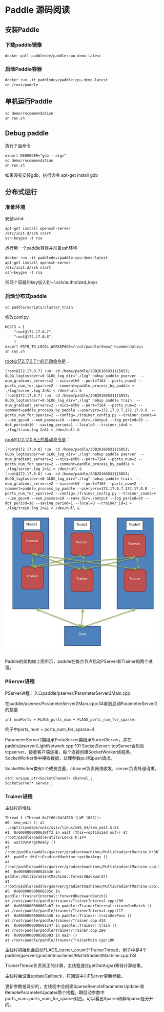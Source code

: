 # Paddle 源码阅读 #

## 安装Paddle ##
### 下载paddle镜像 ###
	docker pull paddledev/paddle:cpu-demo-latest
### 启动Paddle容器 ###
	docker run -it paddledev/paddle:cpu-demo-latest
	cd /root/paddle



## 单机运行Paddle ##

	cd demo/recommendation
	sh run.sh

## Debug paddle ##
执行下面命令

	export DEBUGGER="gdb --args"
	cd demo/recommendation
	sh run.sh
如果没有安装gdb，执行命令
	apt-get install gdb

## 分布式运行 ##
### 准备环境 ###
安装sshd:

	apt-get install openssh-server
	/etc/init.d/ssh start
	ssh-keygen -t rsa

运行另一个paddle容器并准备ssh环境

	docker run -it paddledev/paddle:cpu-demo-latest
	apt-get install openssh-server
	/etc/init.d/ssh start
	ssh-keygen -t rsa

把两个容器的key加入到~/.ssh/authorized_keys

### 启动分布式paddle ###
	cd paddle/scripts/cluster_train
修改conf.py

	HOSTS = [
        "root@172.17.0.7",
        "root@172.17.0.8",
        ]
	export PATH_TO_LOCAL_WORKSPACE=/root/paddle/demo/recommendation
	sh run.sh

root@172.17.0.7上的启动命令是：

	[root@172.17.0.7] run: cd /home/paddle/JOB20160831115853; GLOG_logtostderr=0 GLOG_log_dir="./log" nohup paddle pserver  --num_gradient_servers=2 --nics=eth0 --port=7164 --ports_num=2 --ports_num_for_sparse=2 --comment=paddle_process_by_paddle > ./log/server.log 2>&1 < /dev/null &
	[root@172.17.0.7] run: cd /home/paddle/JOB20160831115853; GLOG_logtostderr=0 GLOG_log_dir="./log" nohup paddle train  --num_gradient_servers=2 --nics=eth0 --port=7164 --ports_num=2 --comment=paddle_process_by_paddle --pservers=172.17.0.7,172.17.0.8  --ports_num_for_sparse=2 --config=./trainer_config.py --trainer_count=4 --use_gpu=0 --num_passes=10 --save_dir=./output --log_period=50 --dot_period=10 --saving_period=1 --local=0 --trainer_id=0 > ./log/train.log 2>&1 < /dev/null &
root@172.17.0.8上的启动命令是：

	[root@172.17.0.8] run: cd /home/paddle/JOB20160831115853; GLOG_logtostderr=0 GLOG_log_dir="./log" nohup paddle pserver  --num_gradient_servers=2 --nics=eth0 --port=7164 --ports_num=2 --ports_num_for_sparse=2 --comment=paddle_process_by_paddle > ./log/server.log 2>&1 < /dev/null &
	[root@172.17.0.8] run: cd /home/paddle/JOB20160831115853; GLOG_logtostderr=0 GLOG_log_dir="./log" nohup paddle train  --num_gradient_servers=2 --nics=eth0 --port=7164 --ports_num=2 --comment=paddle_process_by_paddle --pservers=172.17.0.7,172.17.0.8  --ports_num_for_sparse=2 --config=./trainer_config.py --trainer_count=4 --use_gpu=0 --num_passes=10 --save_dir=./output --log_period=50 --dot_period=10 --saving_period=1 --local=0 --trainer_id=1 > ./log/train.log 2>&1 < /dev/null &

![](./paddle.jpg)

Paddle的架构如上图所示，paddle在每台节点启动PServer和Trainer的两个进程。
### PServer进程 ###

PServer进程：入口paddle/pserver/ParameterServer2Main.cpp

在paddle/pserver/ParameterServer2Main.cpp:34看到启动ParameterServer2的数量

	int numPorts = FLAGS_ports_num + FLAGS_ports_num_for_sparse;

例子中ports_num + ports_num_for_sparse=4

ParameterServer2类继承ProtoServer类继承SocketServer。并在paddle/pserver/LightNetwork.cpp:191 SocketServer::tcpServer会启动tcpserver，接收客户端连接，每个连接创建SocketWorker线程类。SocketWorker类中接收数据，处理参数pull和push请求。

SocketWorker类有2个成员变量，channel负责网络收发，server负责处理请求。

	std::unique_ptr<SocketChannel> channel_;
	SocketServer* server_;

### Trainer进程 ###
主线程的堆栈

	Thread 1 (Thread 0x7f60c34f4780 (LWP 1893)):
	#0  sem_wait () at ../nptl/sysdeps/unix/sysv/linux/x86_64/sem_wait.S:85
	#1  0x0000000000619ff3 in wait (this=<optimized out>) at /root/paddle/paddle/utils/Locks.h:144
	#2  waitOutArgsReady ()
	at /root/paddle/paddle/gserver/gradientmachines/MultiGradientMachine.h:367
	#3  paddle::MultiGradientMachine::getOutArgs ()
	at /root/paddle/paddle/gserver/gradientmachines/MultiGradientMachine.cpp:357
	#4  0x0000000000618a3e in paddle::MultiGradientMachine::forwardBackward()
	at /root/paddle/paddle/gserver/gradientmachines/MultiGradientMachine.cpp:291
	#5  0x000000000066205c in paddle::TrainerInternal::forwardBackwardBatch() 
	at /root/paddle/paddle/trainer/TrainerInternal.cpp:299
	#6  0x0000000000662ab7 in paddle::TrainerInternal::trainOneBatch ()
	at /root/paddle/paddle/trainer/TrainerInternal.cpp:117
	#7  0x000000000065da30 in paddle::Trainer::trainOnePass ()
	at /root/paddle/paddle/trainer/Trainer.cpp:434
	#8  0x0000000000661247 in paddle::Trainer::train ()
	at /root/paddle/paddle/trainer/Trainer.cpp:280
	#9  0x000000000050b083 in main ()
	at /root/paddle/paddle/trainer/TrainerMain.cpp:100

主线程初始化会启动FLAGS_trainer_count个TrainerThread，例子中是4个paddle/gserver/gradientmachines/MultiGradientMachine.cpp:134

TrainerThread负责真正的计算，主线程通过getOutArgs()等待计算结果。

主线程会设置updateCallback，在回调中向PServer更新参数。

更新参数是异步的，主线程中会创建SparseRemoteParameterUpdater和RemoteParameterUpdater两个线程。跟启动参数中ports_num+ports_num_for_sparse对应。可以看出Sparse和非Sparse是分开的。

